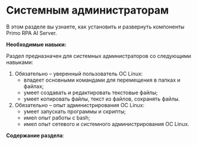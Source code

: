 # Системным администраторам

В этом разделе вы узнаете, как установить и развернуть компоненты Primo RPA AI Server.

**Необходимые навыки:**

Раздел предназначен для системных администраторов со следующими навыками:
1. Обязательно – уверенный пользователь ОС Linux:
   *	владеет основными командами для перемещения в папках и файлах;
   *	умеет создавать и редактировать текстовые файлы;
   *	умеет копировать файлы, текст из файлов, сохранять файлы.
1. Обязательно – опыт администрирования ОС Linux:
   * умеет запускать программы и скрипты;
   * имел опыт работы c bash;
   * имел опыт сетевого и системного администрирования ОС Linux.


**Содержание раздела**:
